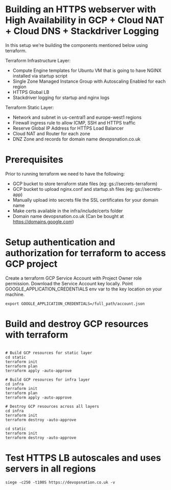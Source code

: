 
# Building an HTTPS webserver with High Availability in GCP + Cloud NAT + Cloud DNS + Stackdriver Logging

In this setup we're building the components mentioned below using terraform.

Terraform Infrastructure Layer:
- Compute Engine templates for Ubuntu VM that is going to have NGINX installed via startup script
- Single Zone Managed Instance Group with Autoscaling Enabled for each region
- HTTPS Global LB
- Stackdriver logging for startup and nginx logs

Terraform Static Layer:
- Network and subnet in us-central1 and europe-west1 regions
- Firewall ingress rule to allow ICMP, SSH and HTTPS traffic
- Reserve Global IP Address for HTTPS Load Balancer
- Cloud NAT and Router for each zone
- DNZ Zone and records for domain name devopsnation.co.uk


# Prerequisites
Prior to running terraform we need to have the following:
- GCP bucket to store terraform state files (eg: gs://secrets-terraform)
- GCP bucket to upload nginx.conf and startup.sh files (eg: gs://secrets-app)
- Manually upload into secrets file the SSL certificates for your domain name
- Make certs available in the infra/include/certs folder
- Domain name devopsnation.co.uk (Can be bought at https://domains.google.com)


# Setup authentication and authorization for terraform to access GCP project
Create a terraform GCP Service Account with Project Owner role permission.
Download the Service Account key locally.
Point GOOGLE_APPLICATION_CREDENTIALS env var to the key location on your machine.
```buildoutcfg
export GOOGLE_APPLICATION_CREDENTIALS=/full_path/account.json
```

# Build and destroy GCP resources with terraform
```buildoutcfg

# Build GCP resources for static layer
cd static
terraform init
terraform plan
terraform apply -auto-approve

# Build GCP resources for infra layer
cd infra
terraform init
terraform plan
terraform apply -auto-approve

# Destroy GCP resources across all layers
cd infra
terraform init
terraform destroy -auto-approve

cd static
terraform init
terraform destroy -auto-approve

```

# Test HTTPS LB autoscales and uses servers in all regions

```buildoutcfg
siege -c250 -t100S https://devopsnation.co.uk -v
```